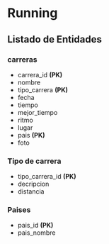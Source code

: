 # Running

## Listado de Entidades

### carreras

- carrera_id **(PK)**
- nombre
- tipo_carrera **(PK)**
- fecha
- tiempo
- mejor_tiempo
- ritmo 
- lugar
- pais **(PK)**
- foto

### Tipo de carrera

- tipo_carrera_id **(PK)**
- decripcion
- distancia

### Paises
- pais_id **(PK)**
- pais_nombre
